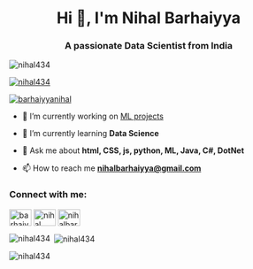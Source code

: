 <h1 align="center">Hi 👋, I'm Nihal Barhaiyya</h1>
<h3 align="center">A passionate Data Scientist from India</h3>

<p align="left"> <img src="https://komarev.com/ghpvc/?username=nihal434&label=Profile%20views&color=0e75b6&style=flat" alt="nihal434" /> </p>

<p align="left"> <a href="https://github.com/ryo-ma/github-profile-trophy"><img src="https://github-profile-trophy.vercel.app/?username=nihal434" alt="nihal434" /></a> </p>

<p align="left"> <a href="https://twitter.com/barhaiyyanihal" target="blank"><img src="https://img.shields.io/twitter/follow/barhaiyyanihal?logo=twitter&style=for-the-badge" alt="barhaiyyanihal" /></a> </p>

- 🔭 I’m currently working on [ML projects](https://github.com/Nihal434)

- 🌱 I’m currently learning **Data Science**

- 💬 Ask me about **html, CSS, js, python, ML, Java, C#, DotNet**

- 📫 How to reach me **nihalbarhaiyya@gmail.com**

<h3 align="left">Connect with me:</h3>
<p align="left">
<a href="https://twitter.com/barhaiyyanihal" target="blank"><img align="center" src="https://raw.githubusercontent.com/rahuldkjain/github-profile-readme-generator/master/src/images/icons/Social/twitter.svg" alt="barhaiyyanihal" height="30" width="40" /></a>
<a href="https://fb.com/nihal barhaiyya" target="blank"><img align="center" src="https://raw.githubusercontent.com/rahuldkjain/github-profile-readme-generator/master/src/images/icons/Social/facebook.svg" alt="nihal barhaiyya" height="30" width="40" /></a>
<a href="https://instagram.com/nihalbarhaiyya" target="blank"><img align="center" src="https://raw.githubusercontent.com/rahuldkjain/github-profile-readme-generator/master/src/images/icons/Social/instagram.svg" alt="nihalbarhaiyya" height="30" width="40" /></a>
</p>


<p><img align="left" src="https://github-readme-stats.vercel.app/api/top-langs?username=nihal434&show_icons=true&locale=en&layout=compact" alt="nihal434" /></p>

<p>&nbsp;<img align="center" src="https://github-readme-stats.vercel.app/api?username=nihal434&show_icons=true&locale=en" alt="nihal434" /></p>

<p><img align="center" src="https://github-readme-streak-stats.herokuapp.com/?user=nihal434&" alt="nihal434" /></p>

